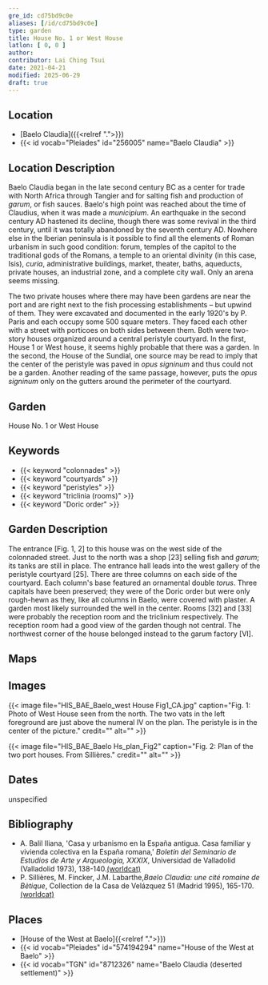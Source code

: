 ```yaml
---
gre_id: cd75bd9c0e
aliases: [/id/cd75bd9c0e]
type: garden
title: House No. 1 or West House
latlon: [ 0, 0 ]
author:
contributor: Lai Ching Tsui
date: 2021-04-21
modified: 2025-06-29
draft: true
---
```


## Location

- [Baelo Claudia]({{<relref ".">}})
- {{< id vocab="Pleiades" id="256005" name="Baelo Claudia" >}}

## Location Description

Baelo Claudia began in the late second century BC as a center for trade with North Africa through Tangier and for salting fish and production of *garum*, or fish sauces. Baelo's high point was reached about the time of Claudius, when it was made a *municipium*. An earthquake in the second century AD hastened its decline, though there was some revival in the third century, until it was totally abandoned by the seventh century AD.  Nowhere else in the Iberian peninsula is it possible to find all the elements of Roman urbanism in such good condition: forum, temples of the capitol to the traditional gods of the Romans, a temple to an oriental divinity (in this case, Isis), *curia*, administrative buildings, market, theater, baths, aqueducts, private houses, an industrial zone, and a complete city wall.  Only an arena seems missing.

The two private houses where there may have been gardens are near the port and are right next to the fish processing establishments – but upwind of them.  They were excavated and documented in the early 1920's by P. Paris and each occupy some 500 square meters. They faced each other with a street with porticoes on both sides between them.  Both were two-story houses organized around a central peristyle courtyard. In the first, House 1 or West house, it seems highly probable that there was a garden.  In the second, the House of the Sundial, one source may be read to imply that the center of the peristyle was paved in *opus signinum* and thus could not be a garden. Another reading of the same passage, however, puts the *opus signinum* only on the gutters around the perimeter of the courtyard.
## Garden

House No. 1 or West House

## Keywords

- {{< keyword "colonnades" >}}
- {{< keyword "courtyards" >}}
- {{< keyword "peristyles" >}}
- {{< keyword "triclinia (rooms)" >}}
- {{< keyword "Doric order" >}}

## Garden Description

The entrance [Fig. 1, 2] to this house was on the west side of the colonnaded street.  Just to the north was a shop [23] selling fish and *garum*; its tanks are still in place. The entrance hall leads into the west gallery of the peristyle courtyard [25]. There are three columns on each side of the courtyard. Each column's base featured an ornamental double *torus*.  Three capitals have been preserved; they were of the Doric order but were only rough-hewn as they, like all columns in Baelo, were covered with plaster. A garden most likely surrounded the well in the center.  Rooms [32] and [33] were probably the reception room and the triclinium respectively. The reception room had a good view of the garden though not central.  The northwest corner of the house belonged instead to the garum factory [VI].

## Maps

<!-- ## Plans -->

## Images

{{< image file="HIS_BAE_Baelo_west House Fig1_CA.jpg" caption="Fig. 1: Photo of West House seen from the north. The two vats in the left foreground are just above the numeral IV on the plan.  The peristyle is in the center of the picture." credit="" alt="" >}}

{{< image file="HIS_BAE_Baelo Hs_plan_Fig2" caption="Fig. 2: Plan of the two port houses. From Sillières." credit="" alt="" >}}

## Dates

unspecified

## Bibliography

* A. Balil Iliana, 'Casa y urbanismo en la España antigua. Casa familiar y vivienda colectiva en la España romana,' *Boletín del Seminario de Estudios de Arte y Arqueología, XXXIX*, Universidad de Valladolid (Valladolid 1973), 138-140.[(worldcat)](https://search.worldcat.org/title/7243478)
* P. Sillières, M. Fincker, J.M. Labarthe,*Baelo Claudia: une cité romaine de Bètique*, Collection de la Casa de Velázquez 51 (Madrid 1995), 165-170.[(worldcat)](https://search.worldcat.org/title/431871350)

## Places

- [House of the West at Baelo]{{<relref ".">}})
- {{< id vocab="Pleiades" id="574194294" name="House of the West at Baelo" >}}
- {{< id vocab="TGN" id="8712326" name="Baelo Claudia (deserted settlement)" >}}


